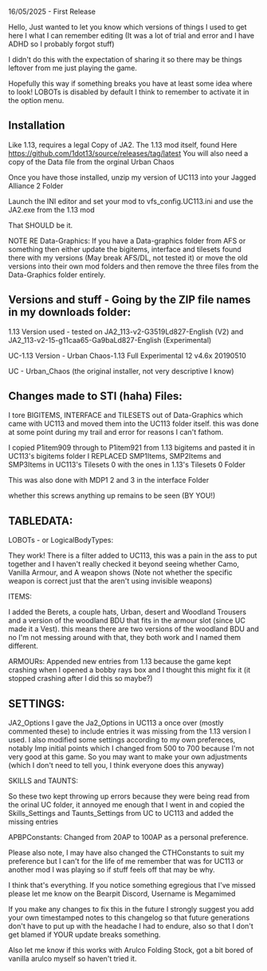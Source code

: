 16/05/2025 - First Release

Hello, Just wanted to let you know which versions of things I used to get here I what I can remember editing (It was a lot of trial and error and I have ADHD so I probably forgot stuff)

I didn't do this with the expectation of sharing it so there may be things leftover from me just playing the game.

Hopefully this way if something breaks you have at least some idea where to look!
LOBOTs is disabled by default I think to remember to activate it in the option menu.

Installation
--------------------------------------------------------------------------
Like 1.13, requires a legal Copy of JA2.
The 1.13 mod itself, found Here https://github.com/1dot13/source/releases/tag/latest
You will also need a copy of the Data file from the orginal Urban Chaos 

Once you have those installed, unzip my version of UC113 into your Jagged Alliance 2 Folder

Launch the INI editor and set your mod to vfs_config.UC113.ini and use the JA2.exe from the 1.13 mod

That SHOULD be it.

NOTE RE Data-Graphics:
If you have a Data-graphics folder from AFS or something then either update the bigitems, interface and tilesets found there with my versions (May break AFS/DL, not tested it) or move the old versions into their own mod folders and then remove the three files from the Data-Graphics folder entirely.


Versions and stuff - Going by the ZIP file names in my downloads folder:
--------------------------------------------------------------------------

1.13 Version used - tested on JA2_113-v2-G3519Ld827-English (V2) and JA2_113-v2-15-g11caa65-Ga9baLd827-English (Experimental)

UC-1.13 Version - Urban Chaos-1.13 Full Experimental 12 v4.6x 20190510

UC - Urban_Chaos (the original installer, not very descriptive I know)


Changes made to STI (haha) Files:
--------------------------------------------------------------------------

I tore BIGITEMS, INTERFACE and TILESETS out of Data-Graphics which came with UC113 and moved them into the UC113 folder itself. this was done at some point during my trail and error for reasons I can't fathom.

I copied P1item909 through to P1item921 from 1.13 bigitems and pasted it in UC113's bigitems folder
I REPLACED SMP1Items, SMP2Items and SMP3Items in UC113's Tilesets 0 with the ones in 1.13's Tilesets 0 Folder

This was also done with MDP1 2 and 3 in the interface Folder

whether this screws anything up remains to be seen (BY YOU!)


TABLEDATA:
--------------------------------------------------------------------------
LOBOTs - or LogicalBodyTypes:

They work! There is a filter added to UC113, this was a pain in the ass to put together and I haven't really checked it beyond seeing whether Camo, Vanilla Armour, and A weapon shows (Note not whether the specific weapon is correct just that the aren't using invisible weapons)

ITEMS:

I added the Berets, a couple hats, Urban, desert and Woodland Trousers and a version of the woodland BDU that fits in the armour slot (since UC made it a Vest). this means there are two versions of the woodland BDU and no I'm not messing around with that, they both work and I named them different.

ARMOURs:
Appended new entries from 1.13 because the game kept crashing when I opened a bobby rays box and I thought this might fix it (it stopped crashing after I did this so maybe?)


SETTINGS:
--------------------------------------------------------------------------
JA2_Options
I gave the Ja2_Options in UC113 a once over (mostly commented these) to include entries it was missing from the 1.13 version I used. I also modified some settings according to my own prefereces, notably Imp initial points which I changed from 500 to 700 because I'm not very good at this game. So you may want to make your own adjustments (which I don't need to tell you, I think everyone does this anyway)

SKILLS and TAUNTS:

So these two kept throwing up errors because they were being read from the orinal UC folder, it annoyed me enough that I went in and copied the Skills_Settings and Taunts_Settings from UC to UC113 and added the missing entries

APBPConstants:
Changed from 20AP to 100AP as a personal preference.

Please also note, I may have also changed the CTHConstants to suit my preference but I can't for the life of me remember that was for UC113 or another mod I was playing so if stuff feels off that may be why.

I think that's everything. If you notice something egregious that I've missed please let me know on the Bearpit Discord, Username is Megamimed

If you make any changes to fix this in the future I strongly suggest you add your own timestamped notes to this changelog so that future generations don't have to put up with the headache I had to endure, also so that I don't get blamed if YOUR update breaks something.

Also let me know if this works with Arulco Folding Stock, got a bit bored of vanilla arulco myself so haven't tried it.
